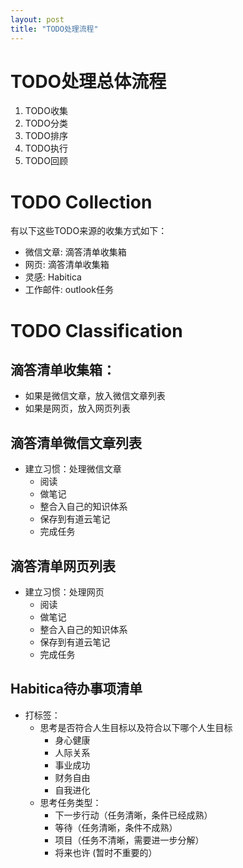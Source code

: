 ```yaml
---
layout: post
title: "TODO处理流程"
---
```


# TODO处理总体流程

1. TODO收集
2. TODO分类
3. TODO排序
4. TODO执行
5. TODO回顾

# TODO Collection

有以下这些TODO来源的收集方式如下：
- 微信文章: 滴答清单收集箱
- 网页: 滴答清单收集箱
- 灵感: Habitica
- 工作邮件: outlook任务

# TODO Classification

## 滴答清单收集箱：

- 如果是微信文章，放入微信文章列表
- 如果是网页，放入网页列表


## 滴答清单微信文章列表

- 建立习惯：处理微信文章
  - 阅读
  - 做笔记
  - 整合入自己的知识体系
  - 保存到有道云笔记
  - 完成任务

## 滴答清单网页列表

- 建立习惯：处理网页
  - 阅读
  - 做笔记
  - 整合入自己的知识体系
  - 保存到有道云笔记
  - 完成任务
  
## Habitica待办事项清单

- 打标签：
  - 思考是否符合人生目标以及符合以下哪个人生目标
    - 身心健康
    - 人际关系
    - 事业成功
    - 财务自由
    - 自我进化
  - 思考任务类型：
    - 下一步行动（任务清晰，条件已经成熟）
    - 等待（任务清晰，条件不成熟）
    - 项目（任务不清晰，需要进一步分解）
    - 将来也许 (暂时不重要的）
